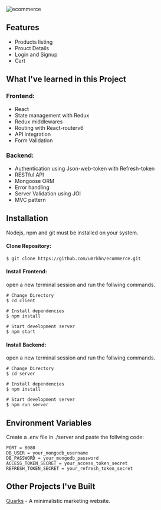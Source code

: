 
![ecommerce](https://user-images.githubusercontent.com/91739815/152681829-3882e169-62e7-42e6-b41c-47849f98a0ab.png)
## Features
- Products listing
- Prouct Details
- Login and Signup
- Cart

## What I've learned in this Project

### Frontend:
- React
- State management with Redux
- Redux middlewares
- Routing with React-routerv6
- API integration
- Form Validation
 
### Backend:
- Authentication using Json-web-token with Refresh-token
- RESTful API
- Mongoose ORM
- Error handling
- Server Validation using JOI
- MVC pattern

## Installation

Nodejs, npm and git must be installed on your system.

#### Clone Repository:
```
$ git clone https://github.com/umrkhn/ecommerce.git
```
#### Install Frontend:
open a new terminal session and run the follwing commands.
```
# Change Directory
$ cd client

# Install dependencies
$ npm install

# Start development server
$ npm start
```

#### Install Backend:
open a new terminal session and run the follwing commands.
```
# Change Directory
$ cd server

# Install dependencies
$ npm install

# Start development server
$ npm run server
```

## Environment Variables
Create a .env file in ./server and paste the follwing code:
```
PORT = 8080
DB_USER = your_mongodb_username
DB_PASSWORD = your_mongodb_password
ACCESS_TOKEN_SECRET = your_access_token_secret
REFRESH_TOKEN_SECRET = your_refresh_token_secret
```

## Other Projects I've Built

[Quarks](https://github.com/umrkhn/quarks) - A minimalistic marketing website.
